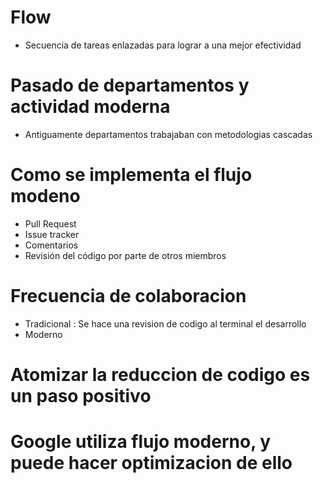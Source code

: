 # Flow
* Secuencia de tareas enlazadas para lograr a una mejor efectividad

# Pasado de departamentos y actividad moderna

* Antiguamente departamentos trabajaban con metodologias cascadas

# Como se implementa el flujo modeno 

* Pull Request
* Issue tracker
* Comentarios
* Revisión del código por parte de otros miembros

# Frecuencia de colaboracion

* Tradicional : Se hace una revision de codigo al terminal el desarrollo
* Moderno

# Atomizar la reduccion de codigo es un paso positivo

# Google utiliza flujo moderno, y puede hacer optimizacion de ello
